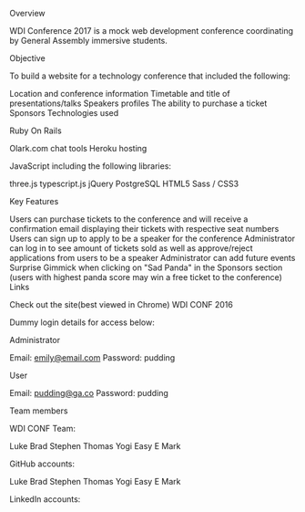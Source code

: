 Overview

WDI Conference 2017 is a mock web development conference coordinating by General Assembly immersive students.

Objective

To build a website for a technology conference that included the following:

Location and conference information
Timetable and title of presentations/talks
Speakers profiles
The ability to purchase a ticket
Sponsors
Technologies used

Ruby On Rails

Olark.com chat tools
Heroku hosting


JavaScript including the following libraries:

three.js
typescript.js
jQuery
PostgreSQL
HTML5
Sass / CSS3

Key Features

Users can purchase tickets to the conference and will receive a confirmation email displaying their tickets with respective seat numbers
Users can sign up to apply to be a speaker for the conference
Administrator can log in to see amount of tickets sold as well as approve/reject applications from users to be a speaker
Administrator can add future events
Surprise Gimmick when clicking on "Sad Panda" in the Sponsors section (users with highest panda score may win a free ticket to the conference)
Links

Check out the site(best viewed in Chrome) WDI CONF 2016

Dummy login details for access below:

Administrator

Email: emily@email.com Password: pudding

User

Email: pudding@ga.co Password: pudding

Team members

WDI CONF Team:

Luke
Brad
Stephen
Thomas
Yogi
Easy E
Mark

GitHub accounts:

Luke
Brad
Stephen
Thomas
Yogi
Easy E
Mark

LinkedIn accounts:
